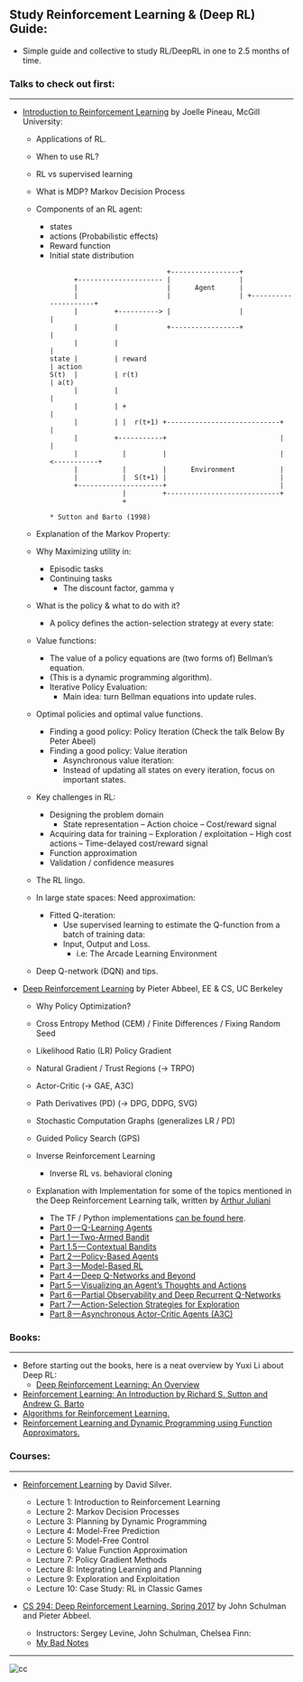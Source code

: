 ## Study Reinforcement Learning & (Deep RL) Guide:

* Simple guide and collective to study RL/DeepRL in one to 2.5 months of time.

### Talks to check out first:
----

* [Introduction to Reinforcement Learning](http://videolectures.net/deeplearning2016_pineau_reinforcement_learning/) by Joelle Pineau, McGill University:
	* Applications of RL.
	* When to use RL?
	* RL vs supervised learning
	* What is MDP? Markov Decision Process
	* Components of an RL agent:
		- states
		- actions (Probabilistic effects)
		- Reward function
		- Initial state distribution
			```
			                             +-----------------+
			      +--------------------- |                 |
			      |                      |      Agent      |
			      |                      |                 | +---------------------+
			      |         +----------> |                 |                       |
			      |         |            +-----------------+                       |
			      |         |                                                      |
			state |         | reward                                               | action
			S(t)  |         | r(t)                                                 | a(t)
			      |         |                                                      |
			      |         | +                                                    |
			      |         | |  r(t+1) +----------------------------+             |
			      |         +-----------+                            |             |
			      |           |         |                            | <-----------+
			      |           |         |      Environment           |
			      |           |  S(t+1) |                            |
			      +---------------------+                            |
			                  |         +----------------------------+
			                  +

			* Sutton and Barto (1998)

			```

	* Explanation of the Markov Property:
	* Why Maximizing utility in:
		- Episodic tasks
		- Continuing tasks
			+ The discount factor, gamma γ
	* What is the policy & what to do with it?
		- A policy defines the action-selection strategy at every state:
	* Value functions:
		- The value of a policy equations are (two forms of) Bellman’s equation.
		- (This is a dynamic programming algorithm).
		- Iterative Policy Evaluation:
			+ Main idea: turn Bellman equations into update rules.
	* Optimal policies and optimal value functions.
		* Finding a good policy: Policy Iteration (Check the talk Below By Peter Abeel)
		* Finding a good policy: Value iteration
			- Asynchronous value iteration:
			- Instead of updating all states on every iteration, focus on important states.
	* Key challenges in RL:
		- Designing the problem domain
			- State representation
			– Action choice
			– Cost/reward signal
		- Acquiring data for training
			– Exploration / exploitation
			– High cost actions
			– Time-delayed cost/reward signal
		- Function approximation
		- Validation / confidence measures
	* The RL lingo.
	* In large state spaces: Need approximation:
		- Fitted Q-iteration:
			+ Use supervised learning to estimate the Q-function from a batch of training data:
			+ Input, Output and Loss.
				* i.e: The Arcade Learning Environment
	* Deep Q-network (DQN) and tips.

* [Deep Reinforcement Learning](http://videolectures.net/deeplearning2016_abbeel_deep_reinforcement/) by Pieter Abbeel, EE & CS, UC Berkeley
	- Why Policy Optimization?
	- Cross Entropy Method (CEM) / Finite Differences / Fixing Random Seed
	- Likelihood Ratio (LR) Policy Gradient
	- Natural Gradient / Trust Regions (-> TRPO)
	- Actor-Critic (-> GAE, A3C)
	- Path Derivatives (PD) (-> DPG, DDPG, SVG)
	- Stochastic Computation Graphs (generalizes LR / PD)
	- Guided Policy Search (GPS)
	- Inverse Reinforcement Learning
		+ Inverse RL vs. behavioral cloning

	- Explanation with Implementation for some of the topics mentioned in the Deep Reinforcement Learning talk, written by [Arthur Juliani](https://github.com/awjuliani)
		* The TF / Python implementations [can be found here](https://github.com/awjuliani/DeepRL-Agents).
		* [Part 0 — Q-Learning Agents](https://medium.com/emergent-future/simple-reinforcement-learning-with-tensorflow-part-0-q-learning-with-tables-and-neural-networks-d195264329d0#.kghmcex46)
		* [Part 1 — Two-Armed Bandit](https://medium.com/@awjuliani/super-simple-reinforcement-learning-tutorial-part-1-fd544fab149#.bqvzsrvh7)
		* [Part 1.5 — Contextual Bandits](https://medium.com/emergent-future/simple-reinforcement-learning-with-tensorflow-part-1-5-contextual-bandits-bff01d1aad9c#.h2c63t3om)
		* [Part 2 — Policy-Based Agents](https://medium.com/@awjuliani/super-simple-reinforcement-learning-tutorial-part-2-ded33892c724#.v0hnvh4tw)
		* [Part 3 — Model-Based RL](https://medium.com/@awjuliani/simple-reinforcement-learning-with-tensorflow-part-3-model-based-rl-9a6fe0cce99#.i8pgqg8xa)
		* [Part 4 — Deep Q-Networks and Beyond](https://medium.com/@awjuliani/simple-reinforcement-learning-with-tensorflow-part-4-deep-q-networks-and-beyond-8438a3e2b8df#.qecef59on)
		* [Part 5 — Visualizing an Agent’s Thoughts and Actions](https://medium.com/@awjuliani/simple-reinforcement-learning-with-tensorflow-part-5-visualizing-an-agents-thoughts-and-actions-4f27b134bb2a#.60nyejzep)
		* [Part 6 — Partial Observability and Deep Recurrent Q-Networks](https://medium.com/emergent-future/simple-reinforcement-learning-with-tensorflow-part-6-partial-observability-and-deep-recurrent-q-68463e9aeefc#.w22xh551q)
		* [Part 7 — Action-Selection Strategies for Exploration](https://medium.com/emergent-future/simple-reinforcement-learning-with-tensorflow-part-7-action-selection-strategies-for-exploration-d3a97b7cceaf#.vxsnvalt7)
		* [Part 8 — Asynchronous Actor-Critic Agents (A3C)](https://medium.com/emergent-future/simple-reinforcement-learning-with-tensorflow-part-8-asynchronous-actor-critic-agents-a3c-c88f72a5e9f2#.9nns6digz)




### Books:
---

- Before starting out the books, here is a neat overview by Yuxi Li about Deep RL:
	- [Deep Reinforcement Learning: An Overview](https://arxiv.org/abs/1701.07274v2)
- [Reinforcement Learning: An Introduction by Richard S. Sutton and Andrew G. Barto](http://webdocs.cs.ualberta.ca/~sutton/book/ebook/the-book.html)
- [Algorithms for Reinforcement Learning.](https://sites.ualberta.ca/~szepesva/papers/RLAlgsInMDPs.pdf)
- [Reinforcement Learning and Dynamic Programming using Function Approximators.](https://orbi.ulg.ac.be/bitstream/2268/27963/1/book-FA-RL-DP.pdf)



### Courses:
---

* [Reinforcement Learning](http://www0.cs.ucl.ac.uk/staff/d.silver/web/Teaching.html) by David Silver.
	* Lecture 1: Introduction to Reinforcement Learning
	* Lecture 2: Markov Decision Processes
	* Lecture 3: Planning by Dynamic Programming
	* Lecture 4: Model-Free Prediction
	* Lecture 5: Model-Free Control
	* Lecture 6: Value Function Approximation
	* Lecture 7: Policy Gradient Methods
	* Lecture 8: Integrating Learning and Planning
	* Lecture 9: Exploration and Exploitation
	* Lecture 10: Case Study: RL in Classic Games

* [CS 294: Deep Reinforcement Learning, Spring 2017](http://rll.berkeley.edu/deeprlcoursesp17/#lecture-videos) by John Schulman and Pieter Abbeel.
	* Instructors: Sergey Levine, John Schulman, Chelsea Finn:
	* [My Bad Notes](/CS294-Spring17-RL)










-----

![cc](https://licensebuttons.net/l/by-nc-nd/3.0/88x31.png)
